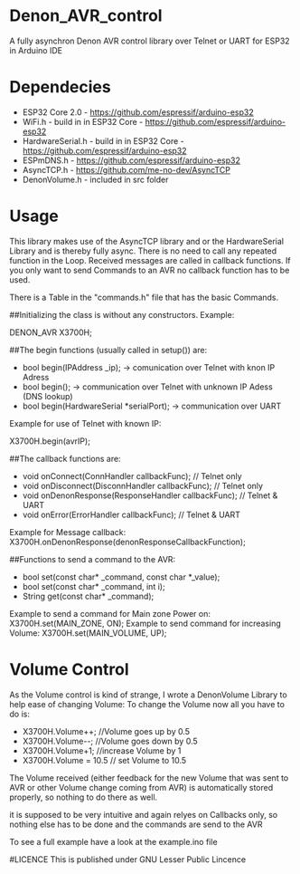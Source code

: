 # Denon_AVR_control
A fully asynchron Denon AVR control library over Telnet or UART for ESP32 in Arduino IDE

# Dependecies
- ESP32 Core 2.0    - https://github.com/espressif/arduino-esp32
- WiFi.h            - build in in ESP32 Core - https://github.com/espressif/arduino-esp32
- HardwareSerial.h  - build in in ESP32 Core - https://github.com/espressif/arduino-esp32
- ESPmDNS.h         - https://github.com/espressif/arduino-esp32
- AsyncTCP.h        - https://github.com/me-no-dev/AsyncTCP
- DenonVolume.h     - included in src folder

# Usage

This library makes use of the AsyncTCP library and or the HardwareSerial Library and is thereby fully async. 
There is no need to call any repeated function in the Loop.
Received messages are called in callback functions. If you only want to send Commands to an AVR no callback function has to be used.

There is a Table in the "commands.h" file that has the basic Commands.

##Initializing the class is without any constructors.
Example:

DENON_AVR X3700H;



##The begin functions (usually called in setup()) are:
- bool begin(IPAddress _ip); -> comunication over Telnet with knon IP Adress
- bool begin(); -> communication over Telnet with unknown IP Adess (DNS lookup)
- bool begin(HardwareSerial *serialPort); -> communication over UART

Example for use of Telnet with known IP:

X3700H.begin(avrIP);




##The callback functions are:
- void onConnect(ConnHandler callbackFunc); // Telnet only
- void onDisconnect(DisconnHandler callbackFunc); // Telnet only
- void onDenonResponse(ResponseHandler callbackFunc); // Telnet & UART
- void onError(ErrorHandler callbackFunc); // Telnet & UART

Example for Message callback:
X3700H.onDenonResponse(denonResponseCallbackFunction);




##Functions to send a command to the AVR:
- bool set(const char* _command, const char *_value);
- bool set(const char* _command, int i);
- String get(const char* _command);

Example to send a command for Main zone Power on:
X3700H.set(MAIN_ZONE, ON);
Example to send command for increasing Volume:
X3700H.set(MAIN_VOLUME, UP);


# Volume Control

As the Volume control is kind of strange, I wrote a DenonVolume Library to help ease of changing Volume:
To change the Volume now all you have to do is:
- X3700H.Volume++; //Volume goes up by 0.5
- X3700H.Volume--; //Volume goes down by 0.5
- X3700H.Volume+1; //increase Volume by 1
- X3700H.Volume = 10.5 // set Volume to 10.5

The Volume received (either feedback for the new Volume that was sent to AVR or other Volume change coming from AVR) is automatically stored properly, so nothing to do there as well.


it is supposed to be very intuitive and again relyes on Callbacks only, so nothing else has to be done and the commands are send to the AVR




To see a full example have a look at the example.ino file

#LICENCE
This is published under GNU Lesser Public Lincence
